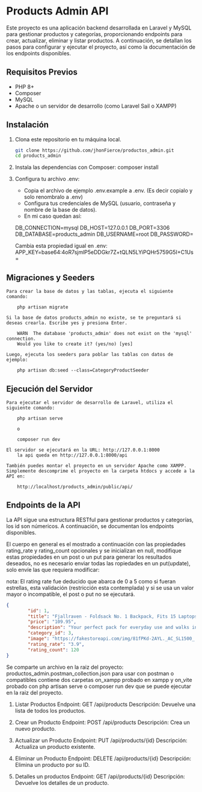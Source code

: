 # Products Admin API

Este proyecto es una aplicación backend desarrollada en Laravel y MySQL para gestionar productos y categorías, proporcionando endpoints para crear, actualizar, eliminar y listar productos. A continuación, se detallan los pasos para configurar y ejecutar el proyecto, así como la documentación de los endpoints disponibles.

## Requisitos Previos

- PHP 8+
- Composer
- MySQL
- Apache o un servidor de desarrollo (como Laravel Sail o XAMPP)

## Instalación

1. Clona este repositorio en tu máquina local.
   ```bash
   git clone https://github.com/jhonFierce/productos_admin.git
   cd products_admin

2. Instala las dependencias con Composer:
    composer install

3. Configura tu archivo .env:

    - Copia el archivo de ejemplo .env.example a .env. (Es decir copialo y solo renombralo a .env)
    - Configura tus credenciales de MySQL (usuario, contraseña y nombre de la base de datos).
    - En mi caso quedan así:

    DB_CONNECTION=mysql
    DB_HOST=127.0.0.1
    DB_PORT=3306
    DB_DATABASE=products_admin
    DB_USERNAME=root
    DB_PASSWORD=

    Cambia esta propiedad igual en .env:
    APP_KEY=base64:4oR7sjmlP5eDDGkr7Z+tQLN5LYiPQHr5759G5I+C1Us=

## Migraciones y Seeders
    Para crear la base de datos y las tablas, ejecuta el siguiente comando:

        php artisan migrate

    Si la base de datos products_admin no existe, se te preguntará si deseas crearla. Escribe yes y presiona Enter.

        WARN  The database 'products_admin' does not exist on the 'mysql' connection.  
        Would you like to create it? (yes/no) [yes]

    Luego, ejecuta los seeders para poblar las tablas con datos de ejemplo:

        php artisan db:seed --class=CategoryProductSeeder

## Ejecución del Servidor

    Para ejecutar el servidor de desarrollo de Laravel, utiliza el siguiente comando:

        php artisan serve

        o

        composer run dev

    El servidor se ejecutará en la URL: http://127.0.0.1:8000
        la api queda en http://127.0.0.1:8000/api

    También puedes montar el proyecto en un servidor Apache como XAMPP. Simplemente descomprime el proyecto en la carpeta htdocs y accede a la API en:

        http://localhost/products_admin/public/api/

## Endpoints de la API
La API sigue una estructura RESTful para gestionar productos y categorías, los id son númericos. A continuación, se documentan los endpoints disponibles.

El cuerpo en general es el mostrado a continuación con las propiedades rating_rate y rating_count opcionales y se inicializan en null, 
modifique estas propiedades en un post o un put para generar los resultados deseados, no es necesario enviar todas las ropiedades en un put(update), solo envíe las que requiera modificar:

nota: El rating rate fue deducido que abarca de 0 a 5 como si fueran estrellas, esta validación (restricción esta contemplada) y si se usa un valor mayor o incompatible, el post o put no se ejecutará. 

```json
{
        "id": 1,
        "title": "Fjallraven - Foldsack No. 1 Backpack, Fits 15 Laptops",
        "price": "109.95",
        "description": "Your perfect pack for everyday use and walks in the forest...",
        "category_id": 3,
        "image": "https://fakestoreapi.com/img/81fPKd-2AYL._AC_SL1500_.jpg",
        "rating_rate": "3.9",
        "rating_count": 120
}
```

Se comparte un archivo en la raiz del proyecto: productos_admin.postman_collection.json para usar con postman o compatibles
contiene dos carpetas on_xampp probado en xampp y on_vite probado con php artisan serve o composer run dev que se puede ejecutar en la raiz del proyecto.

1. Listar Productos
Endpoint: GET /api/products
Descripción: Devuelve una lista de todos los productos.

2. Crear un Producto
Endpoint: POST /api/products
Descripción: Crea un nuevo producto.

3. Actualizar un Producto
Endpoint: PUT /api/products/{id}
Descripción: Actualiza un producto existente.

4. Eliminar un Producto
Endpoint: DELETE /api/products/{id}
Descripción: Elimina un producto por su ID.

5. Detalles un productos
Endpoint: GET /api/products/{id}
Descripción: Devuelve los detalles de un producto.

